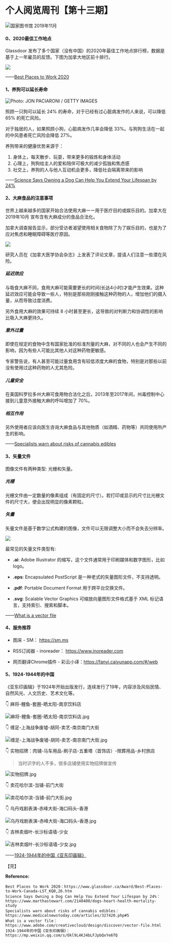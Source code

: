 # 个人阅览周刊【第十三期】

![国家图书馆 2019年11月](https://i.loli.net/2020/01/08/XgbEY67BG9xpCML.jpg)

#### 0、2020最佳工作地点

Glassdoor 发布了多个国家（没有中国）的2020年最佳工作地点排行榜，数据是基于上一年雇员的反馈。下图为加拿大地区前十排行。

![](https://i.loli.net/2020/01/08/xLwFvRXtoT4OGPk.jpg)

——[Best Places to Work 2020](https://www.glassdoor.ca/Award/Best-Places-to-Work-Canada-LST_KQ0,26.htm)

#### 1、养狗可以延长寿命

![Photo: JON PACIARONI / GETTY IMAGES](https://i.loli.net/2020/01/08/V5CwzDIXiphFErt.jpg)

照顾一只狗可以延长 24% 的寿命，对于已经有过心脏病发作的人来说，可以降低 65% 的死亡风险。

对于独居的人，如果照顾小狗，心脏病发作几率会降低 33%。与狗狗生活在一起的中风患者死亡风险会降低 27%。

养狗带来的健康优势来源于：

1. 身体上，每天散步、玩耍，带来更多的锻炼和身体活动
2. 心理上，狗狗给主人的爱和陪伴可极大的减少孤独和焦虑感
3. 社交上，养狗的人与他人互动机会更多，降低社会隔离带来的影响

——[Science Says Owning a Dog Can Help You Extend Your Lifespan by 24%](https://www.marthastewart.com/2140400/dogs-heart-health-mortality-study)

#### 2、大麻食品的注意事项

世界上越来越多的国家开始合法使用大麻ーー用于医疗目的或娱乐目的。加拿大在 2019年10月 宣布含有大麻成分的食品合法化。

加拿大调查报告显示，部分受访者渴望使用相关食物除了为了娱乐目的，也是为了应对焦虑和睡眠障碍等医疗原因。

![](https://i.loli.net/2020/01/07/oEQ1JV5vwG2tchX.jpg)

研究人员在《加拿大医学协会杂志》上发表了评论文章，提请人们注意一些潜在风险。

##### 延迟效应

与吸食大麻不同，食用大麻可能需要更长的时间(长达4小时)才能产生效果。这种延迟效应可能会导致一些人，特别是那些刚刚接触这种药物的人，增加他们的摄入量，从而导致过度消费。

另外食用大麻的效果可持续 8 小时甚至更长，这导致的对判断力和协调性的影响比吸入大麻更持久。

##### 意外过量

即使在规定的食物中含有国家批准的标准剂量的大麻，对不同的人也会产生不同的影响，因为有些人可能比其他人对这种药物更敏感。

专家警告说，有人甚至可能过量食用含有较低浓度大麻的食物，特别是对那些以前没有使用过这种药物的人尤其危险。

##### 儿童安全

在美国科罗拉多州大麻可食用物合法化之后，2013年至2017年间，州毒控制中心接到儿童意外接触大麻的呼叫增加了 70%。

##### 相互作用

另外使用者应该向医生咨询大麻食品与其他物质（如酒精、药物等）共同使用所产生的影响。

——[Specialists warn about risks of cannabis edibles](https://www.medicalnewstoday.com/articles/327420.php#5)

#### 3、矢量文件

图像文件有两种类型: 光栅和矢量。

##### 光栅

光栅文件由一定数量的像素组成（有固定的尺寸）。若打印或显示的尺寸比光栅文件的尺寸大，便会出现明显的像素颗粒。

##### 矢量

矢量文件是基于数学公式构建的图像，文件可以无限调整大小而不会失去分辨率。

![](https://i.loli.net/2020/01/08/VGjRyc4riJqYIH8.png)

最常见的矢量文件类型有:

* **.ai**: Adobe Illustrator 的缩写，这个文件通常用于印刷媒体和数字图形，比如 logo。

* **.eps**: Encapsulated PostScript 是一种老式的矢量图形文件，不支持透明。

* **.pdf**: Portable Document Format 用于跨平台交换文件。

* **.svg**: Scalable Vector Graphics 可缩放向量图形文件格式基于 XML 标记语言，支持索引、搜索和脚本。

——[What is a vector file](https://www.adobe.com/creativecloud/design/discover/vector-file.html)

#### 4、服务推荐

* 图床 - SM： https://sm.ms

* RSS订阅器 - inoreader： https://www.inoreader.com

* 网页翻译Chrome插件 - 彩云小译：https://fanyi.caiyunapp.com/#/web


#### 5、1924-1944年的中国

《亚东印画辑》于1924年开始出版发行，连续发行了19年，内容涉及风俗民情、自然风光、人文历史、艺术文化等。

👇 麻将-鲤鱼-套圈-晒太阳-南京饮料店

![麻将-鲤鱼-套圈-晒太阳-南京饮料店.jpg](https://i.loli.net/2020/01/09/vPhg7kwMf9dY5Nz.jpg)

👇 缠足-上海战争废墟-胡同-卖艺-南京南门大街

![缠足-上海战争废墟-胡同-卖艺-南京南门大街.jpg](https://i.loli.net/2020/01/09/ZVgbQaJx914uLIn.jpg)

👇 实物招牌：肉铺-马车用品-刷子店-五重塔（首饰店）-殡葬用品-乡村旅店

> 当时识字的人不多，很多店铺使用实物招牌做宣传

![实物招牌.jpg](https://i.loli.net/2020/01/09/crPDQydploqaOVw.jpg)

👇 卖花哈尔滨-当铺-前门大街

![卖花哈尔滨-当铺-前门大街.jpg](https://i.loli.net/2020/01/09/y74ueUJdZpfEnDR.jpg)

👇 乌丹戏剧表演-赤峰大街-海口码头-香港

![乌丹戏剧表演-赤峰大街-海口码头-香港.jpg](https://i.loli.net/2020/01/09/rNLJR4D1qyeotuA.jpg)

👇 吉林卖烟叶-长沙标语墙-少女

![吉林卖烟叶-长沙标语墙-少女.jpg](https://i.loli.net/2020/01/09/Yr6niv3hGmHo5bS.jpg)

——[1924-1944年的中国《亚东印画辑》](https://mp.weixin.qq.com/s/Okl9L4KJ4bLFJpbQxYe6TQ)

【完】

**Reference:**
```
Best Places to Work 2020：https://www.glassdoor.ca/Award/Best-Places-to-Work-Canada-LST_KQ0,26.htm
Science Says Owning a Dog Can Help You Extend Your Lifespan by 24%：https://www.marthastewart.com/2140400/dogs-heart-health-mortality-study
Specialists warn about risks of cannabis edibles：https://www.medicalnewstoday.com/articles/327420.php#5
What is a vector file：https://www.adobe.com/creativecloud/design/discover/vector-file.html
1924-1944年的中国《亚东印画辑》：https://mp.weixin.qq.com/s/Okl9L4KJ4bLFJpbQxYe6TQ
```
